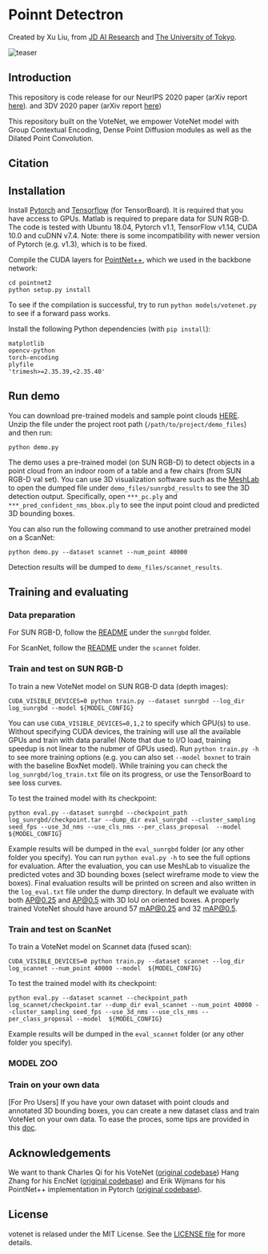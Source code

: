 # Poinnt Detectron
Created by Xu Liu, from <a href="https://air.jd.com/" target="_blank">JD AI Research</a> and <a href="https://www.u-tokyo.ac.jp/focus/ja/tags/?tag=UTOKYO%20VOICES" target="_blank">The University of Tokyo</a>.

![teaser](https://github.com/facebookresearch/votenet/blob/master/doc/teaser.jpg)

## Introduction
This repository is code release for our NeurIPS 2020 paper (arXiv report [here](https://arxiv.org/pdf/)). and 3DV 2020 paper (arXiv report [here](https://arxiv.org/pdf/))

This repository built on the VoteNet, we empower VoteNet model with Group Contextual Encoding, Dense Point Diffusion modules as well as the Dilated Point Convolution.
## Citation



## Installation

Install [Pytorch](https://pytorch.org/get-started/locally/) and [Tensorflow](https://github.com/tensorflow/tensorflow) (for TensorBoard). It is required that you have access to GPUs. Matlab is required to prepare data for SUN RGB-D. The code is tested with Ubuntu 18.04, Pytorch v1.1, TensorFlow v1.14, CUDA 10.0 and cuDNN v7.4. Note: there is some incompatibility with newer version of Pytorch (e.g. v1.3), which is to be fixed.

Compile the CUDA layers for [PointNet++](http://arxiv.org/abs/1706.02413), which we used in the backbone network:

    cd pointnet2
    python setup.py install

To see if the compilation is successful, try to run `python models/votenet.py` to see if a forward pass works.

Install the following Python dependencies (with `pip install`):

    matplotlib
    opencv-python
    torch-encoding
    plyfile
    'trimesh>=2.35.39,<2.35.40'

## Run demo

You can download pre-trained models and sample point clouds [HERE](https://drive.google.com/file/d/1oem0w5y5pjo2whBhAqTtuaYuyBu1OG8l/view?usp=sharing).
Unzip the file under the project root path (`/path/to/project/demo_files`) and then run:

    python demo.py

The demo uses a pre-trained model (on SUN RGB-D) to detect objects in a point cloud from an indoor room of a table and a few chairs (from SUN RGB-D val set). You can use 3D visualization software such as the [MeshLab](http://www.meshlab.net/) to open the dumped file under `demo_files/sunrgbd_results` to see the 3D detection output. Specifically, open `***_pc.ply` and `***_pred_confident_nms_bbox.ply` to see the input point cloud and predicted 3D bounding boxes.

You can also run the following command to use another pretrained model on a ScanNet:

    python demo.py --dataset scannet --num_point 40000

Detection results will be dumped to `demo_files/scannet_results`.

## Training and evaluating

### Data preparation

For SUN RGB-D, follow the [README](https://github.com/facebookresearch/votenet/blob/master/sunrgbd/README.md) under the `sunrgbd` folder.

For ScanNet, follow the [README](https://github.com/facebookresearch/votenet/blob/master/scannet/README.md) under the `scannet` folder.

### Train and test on SUN RGB-D

To train a new VoteNet model on SUN RGB-D data (depth images):

    CUDA_VISIBLE_DEVICES=0 python train.py --dataset sunrgbd --log_dir log_sunrgbd --model ${MODEL_CONFIG}

You can use `CUDA_VISIBLE_DEVICES=0,1,2` to specify which GPU(s) to use. Without specifying CUDA devices, the training will use all the available GPUs and train with data parallel (Note that due to I/O load, training speedup is not linear to the nubmer of GPUs used). Run `python train.py -h` to see more training options (e.g. you can also set `--model boxnet` to train with the baseline BoxNet model).
While training you can check the `log_sunrgbd/log_train.txt` file on its progress, or use the TensorBoard to see loss curves.

To test the trained model with its checkpoint:

    python eval.py --dataset sunrgbd --checkpoint_path log_sunrgbd/checkpoint.tar --dump_dir eval_sunrgbd --cluster_sampling seed_fps --use_3d_nms --use_cls_nms --per_class_proposal  --model  ${MODEL_CONFIG}

Example results will be dumped in the `eval_sunrgbd` folder (or any other folder you specify). You can run `python eval.py -h` to see the full options for evaluation. After the evaluation, you can use MeshLab to visualize the predicted votes and 3D bounding boxes (select wireframe mode to view the boxes).
Final evaluation results will be printed on screen and also written in the `log_eval.txt` file under the dump directory. In default we evaluate with both AP@0.25 and AP@0.5 with 3D IoU on oriented boxes. A properly trained VoteNet should have around 57 mAP@0.25 and 32 mAP@0.5.

### Train and test on ScanNet

To train a VoteNet model on Scannet data (fused scan):

    CUDA_VISIBLE_DEVICES=0 python train.py --dataset scannet --log_dir log_scannet --num_point 40000 --model  ${MODEL_CONFIG}

To test the trained model with its checkpoint:

    python eval.py --dataset scannet --checkpoint_path log_scannet/checkpoint.tar --dump_dir eval_scannet --num_point 40000 --cluster_sampling seed_fps --use_3d_nms --use_cls_nms --per_class_proposal --model  ${MODEL_CONFIG}
 
Example results will be dumped in the `eval_scannet` folder (or any other folder you specify). 

### MODEL ZOO

### Train on your own data

[For Pro Users] If you have your own dataset with point clouds and annotated 3D bounding boxes, you can create a new dataset class and train VoteNet on your own data. To ease the proces, some tips are provided in this [doc](https://github.com/facebookresearch/votenet/blob/master/doc/tips.md).

## Acknowledgements
We want to thank Charles Qi for his VoteNet ([original codebase](https://github.com/facebookresearch/votenet)) Hang Zhang for his EncNet ([original codebase](https://hangzhang.org/PyTorch-Encoding/)) and  Erik Wijmans for his PointNet++ implementation in Pytorch ([original codebase](https://github.com/erikwijmans/Pointnet2_PyTorch)).

## License
votenet is relased under the MIT License. See the [LICENSE file](https://arxiv.org/pdf/1904.09664.pdf) for more details.
